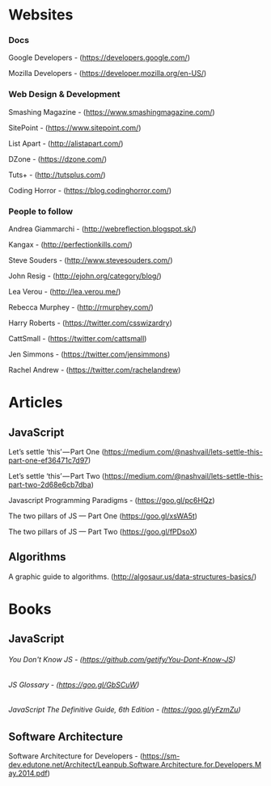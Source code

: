 # Websites
### Docs
Google Developers - (https://developers.google.com/)

Mozilla Developers - (https://developer.mozilla.org/en-US/)

### Web Design & Development 
Smashing Magazine - (https://www.smashingmagazine.com/)

SitePoint - (https://www.sitepoint.com/)

List Apart - (http://alistapart.com/)

DZone - (https://dzone.com/)

Tuts+ - (http://tutsplus.com/)

Coding Horror - (https://blog.codinghorror.com/)


### People to follow
Andrea Giammarchi - (http://webreflection.blogspot.sk/)

Kangax - (http://perfectionkills.com/)

Steve Souders - (http://www.stevesouders.com/)

John Resig - (http://ejohn.org/category/blog/)

Lea Verou - (http://lea.verou.me/)

Rebecca Murphey - (http://rmurphey.com/)

Harry Roberts - (https://twitter.com/csswizardry)

CattSmall - (https://twitter.com/cattsmall)

Jen Simmons - (https://twitter.com/jensimmons)

Rachel Andrew - (https://twitter.com/rachelandrew)
 



# Articles
## JavaScript

 Let’s settle ‘this’ — Part One (https://medium.com/@nashvail/lets-settle-this-part-one-ef36471c7d97)

 Let’s settle ‘this’ — Part Two (https://medium.com/@nashvail/lets-settle-this-part-two-2d68e6cb7dba)
 
 Javascript Programming Paradigms - (https://goo.gl/pc6HQz)
 
 The two pillars of JS — Part One (https://goo.gl/xsWA5t)
 
 The two pillars of JS — Part Two (https://goo.gl/fPDsoX)
 
##  Algorithms
 
A graphic guide to algorithms. (http://algosaur.us/data-structures-basics/)

# Books
## JavaScript

###### You Don't Know JS - (https://github.com/getify/You-Dont-Know-JS)
###### JS Glossary - (https://goo.gl/GbSCuW)
###### JavaScript The Definitive Guide, 6th Edition - (https://goo.gl/yFzmZu)

## Software Architecture

Software Architecture for Developers - (https://sm-dev.edutone.net/Architect/Leanpub.Software.Architecture.for.Developers.May.2014.pdf)



